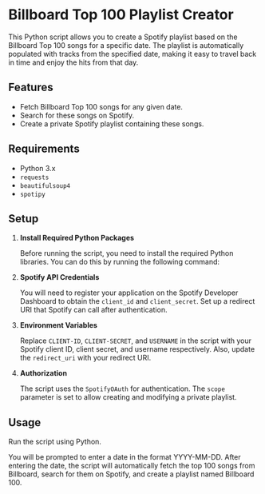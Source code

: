 # Billboard Top 100 Playlist Creator

This Python script allows you to create a Spotify playlist based on the Billboard Top 100 songs for a specific date. The playlist is automatically populated with tracks from the specified date, making it easy to travel back in time and enjoy the hits from that day.

## Features

- Fetch Billboard Top 100 songs for any given date.
- Search for these songs on Spotify.
- Create a private Spotify playlist containing these songs.

## Requirements

- Python 3.x
- `requests`
- `beautifulsoup4`
- `spotipy`

## Setup

1. **Install Required Python Packages**

    Before running the script, you need to install the required Python libraries. You can do this by running the following command:

2. **Spotify API Credentials**

    You will need to register your application on the Spotify Developer Dashboard to obtain the `client_id` and `client_secret`. Set up a redirect URI that Spotify can call after authentication.

3. **Environment Variables**

    Replace `CLIENT-ID`, `CLIENT-SECRET`, and `USERNAME` in the script with your Spotify client ID, client secret, and username respectively. Also, update the `redirect_uri` with your redirect URI.

4. **Authorization**

    The script uses the `SpotifyOAuth` for authentication. The `scope` parameter is set to allow creating and modifying a private playlist.

## Usage

Run the script using Python. 

You will be prompted to enter a date in the format YYYY-MM-DD. After entering the date, the script will automatically fetch the top 100 songs from Billboard, search for them on Spotify, and create a playlist named <DATE> Billboard 100.
